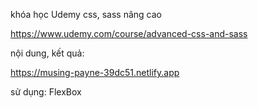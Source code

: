 khóa học Udemy css, sass nâng cao

https://www.udemy.com/course/advanced-css-and-sass

nội dung, kết quả:

https://musing-payne-39dc51.netlify.app

sử dụng: FlexBox
